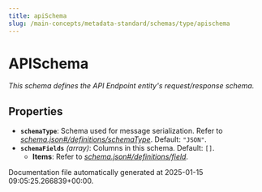 ```yaml
---
title: apiSchema
slug: /main-concepts/metadata-standard/schemas/type/apischema
---
```


# APISchema

*This schema defines the API Endpoint entity's request/response schema.*

## Properties

- **`schemaType`**: Schema used for message serialization. Refer to *[schema.json#/definitions/schemaType](#hema.json#/definitions/schemaType)*. Default: `"JSON"`.
- **`schemaFields`** *(array)*: Columns in this schema. Default: `[]`.
  - **Items**: Refer to *[schema.json#/definitions/field](#hema.json#/definitions/field)*.


Documentation file automatically generated at 2025-01-15 09:05:25.266839+00:00.
